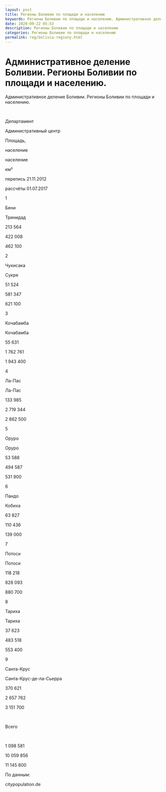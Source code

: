 ```yaml
---
layout: post
title: Регионы Боливии по площади и населению 
keywords: Регионы Боливии по площади и населению. Административное деление.
date: 2020-09-22 05:53
description: Регионы Боливии по площади и населению
categories: Регионы Боливии по площади и населению
permalink: reg/bolivia-regiony.html
---
```


# Административное деление Боливии. Регионы Боливии по площади и населению.


Административное деление Боливии. Регионы Боливии по площади и населению.








 


Департамент


Административный центр


Площадь,


население


население






км²


перепись 21.11.2012


рассчёты 01.07.2017






1


Бени


Тринидад


213 564


422 008


462 100






2


Чукисака


Сукре


51 524


581 347


621 100






3


Кочабамба


Кочабамба


55 631


1 762 761


1 943 400






4


Ла-Пас


Ла-Пас


133 985


2 719 344


2 862 500






5


Оруро


Оруро


53 588


494 587


531 900






6


Пандо


Кобиха


63 827


110 436


139 000






7


Потоси


Потоси


118 218


828 093


880 700






8


Тариха


Тариха


37 623


483 518


553 400






9


Санта-Крус


Санта-Крус-де-ла-Сьерра


370 621


2 657 762


3 151 700






 


Всего


 


1 098 581


10 059 856


11 145 800








По данным:


citypopulation.de



		
